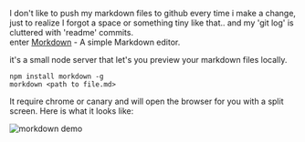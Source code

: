 I don't like to push my markdown files to github every time i make a change, just to realize 
I forgot a space or something tiny like that.. and my 'git log' is cluttered with 'readme' commits.    
enter [Morkdown](https://github.com/rvagg/morkdown) - A simple Markdown editor.

it's a small node server that let's you preview your markdown files locally.

    npm install morkdown -g
    morkdown <path to file.md>

It require chrome or canary and will open the browser for you with a split screen. Here is what it looks like:

![morkdown demo](https://f.cloud.github.com/assets/495647/452413/a9bf510a-b2e5-11e2-8417-1d8d49b7a6f3.png)



